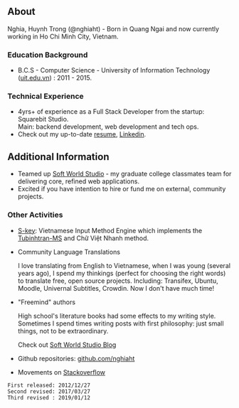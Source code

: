 ## About

Nghia, Huynh Trong (@nghiaht) - Born in Quang Ngai and now currently working in Ho Chi Minh City, Vietnam.

### Education Background

* B.C.S - Computer Science - University of Information Technology ([uit.edu.vn](https://www.uit.edu.vn)) : 2011 - 2015.

### Technical Experience

* 4yrs+ of experience as a Full Stack Developer from the startup: Squarebit Studio.   
  Main: backend development, web development and tech ops.
* Check out my up-to-date [resume](https://i.topcv.vn/huynhtrongnghia?ref=1753252), [Linkedin](https://www.linkedin.com/in/nghia-huynh-trong).


## Additional Information

* Teamed up [Soft World Studio](https://softworld.studio) - my graduate college classmates team for delivering core, refined web applications.
* Excited if you have intention to hire or fund me on external, community projects.

### Other Activities

* [S-key](https://nghiaht.github.io/skey): Vietnamese Input Method Engine which implements the [Tubinhtran-MS](http://chuvietnhanh.sf.net) and Chữ Việt Nhanh method.

* Community Language Translations

  I love translating from English to Vietnamese, when I was young (several years ago), I spend my thinkings (perfect for choosing the right words) to translate free, open source projects.
  Including: Transifex, Ubuntu, Moodle, Univernal Subtitles, Crowdin. Now I don't have much time!
  
* "Freemind" authors

  High school's literature books had some effects to my writing style. Sometimes I spend times writing posts with first philosophy: just small things, not to be extraordinary.

  Check out [Soft World Studio Blog](https://softworldstudio.blogspot.com/)  

* Github repositories: [github.com/nghiaht](https://github.com/nghiaht)

* Movements on [Stackoverflow](https://stackoverflow.com/users/story/2145213)

``` 
First released: 2012/12/27
Second revised: 2017/03/27
Third revised : 2019/01/12
```
